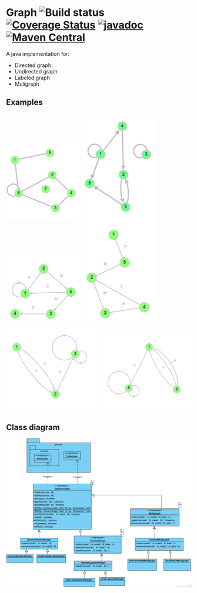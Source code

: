 
# Graph ![Build status](https://github.com/AlessandroPaparella/graph/actions/workflows/maven.yml/badge.svg) [![Coverage Status](https://coveralls.io/repos/github/AlessandroPaparella/graph/badge.svg?branch=master)](https://coveralls.io/github/AlessandroPaparella/graph?branch=master) [![javadoc](https://javadoc.io/badge2/io.github.alessandropaparella/graph/javadoc.svg)](https://javadoc.io/doc/io.github.alessandropaparella/graph) [![Maven Central](https://img.shields.io/maven-central/v/io.github.alessandropaparella/graph.svg?label=Maven%20Central)](https://search.maven.org/search?q=g:%22io.github.alessandropaparella%22%20AND%20a:%22graph%22)
A java implementation for:
- Directed graph
- Undirected graph
- Labeled graph
- Muligraph

## Examples
  
<div float="left">
  <img src="./img/generic_undir.png" width="200" title="Undirected graph" vertical-align="top"/>
  <img src="./img/generic_dir.png" width="200" title="Directed graph" vertical-align="top"/> 
  <img src="./img/labeled_dir.png" width="200" title="Directed labeled graph"/>
  <img src="./img/labeled_undir.png" width="200" title="Undirected labeled graph"/>
  <img src="./img/multigraph_dir.png" width="250" title="Directed multigraph"/>
  <img src="./img/multigraph_undir.png" width="250" title="Undirected multigraph"/>
</div>

## Class diagram

![Class diagram](./img/Graph_class_diagram.png)

